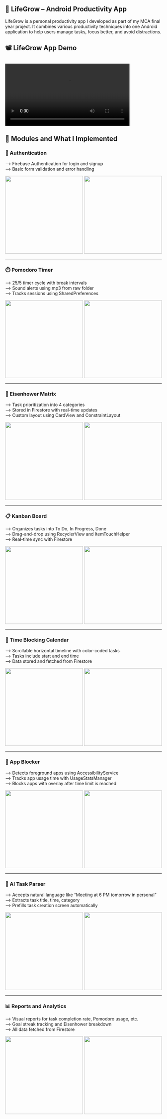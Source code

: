 ## 📱 LifeGrow – Android Productivity App

LifeGrow is a personal productivity app I developed as part of my MCA final year project. It combines various productivity techniques into one Android application to help users manage tasks, focus better, and avoid distractions.

## 📽️ LifeGrow App Demo
<video src="https://github.com/user-attachments/assets/29f7f3fd-7770-4a52-aeb8-0e148146ab1b.mp4" width="400" controls></video>  
---
 

## 🧩 Modules and What I Implemented

### 🔐 Authentication  
--> Firebase Authentication for login and signup  
--> Basic form validation and error handling  

<img src="https://github.com/user-attachments/assets/24472504-9bf1-4c0d-9067-644a54371331" width="250"/>
<img src="https://github.com/user-attachments/assets/ef6a15f0-e91e-42e1-bbc2-91d2181f19a3" width="250"/>

---

### ⏱️ Pomodoro Timer  
--> 25/5 timer cycle with break intervals  
--> Sound alerts using mp3 from raw folder  
--> Tracks sessions using SharedPreferences  

<img src="https://github.com/user-attachments/assets/7f23f365-ce3f-4ddb-b8c6-b00251b4dc16" width="250"/>
<img src="https://github.com/user-attachments/assets/766651eb-7bc0-423d-8b6c-9ac441cc1a3c" width="250"/>

---

### 🧠 Eisenhower Matrix  
--> Task prioritization into 4 categories  
--> Stored in Firestore with real-time updates  
--> Custom layout using CardView and ConstraintLayout  

<img src="https://github.com/user-attachments/assets/3f511208-6a35-4eab-a5ea-e74a3c59958b" width="250"/>
<img src="https://github.com/user-attachments/assets/d64aff94-e110-4463-b20c-e21357381680" width="250"/>

---

### 📋 Kanban Board  
--> Organizes tasks into To Do, In Progress, Done  
--> Drag-and-drop using RecyclerView and ItemTouchHelper  
--> Real-time sync with Firestore  

<img src="https://github.com/user-attachments/assets/2411cdc2-cc4a-40d1-9a08-5826cb0d383b" width="250"/>
<img src="https://github.com/user-attachments/assets/85afc3bf-97da-4257-8efc-22ec57aaed9a" width="250"/>

---

### 📆 Time Blocking Calendar  
--> Scrollable horizontal timeline with color-coded tasks  
--> Tasks include start and end time  
--> Data stored and fetched from Firestore  

<img src="https://github.com/user-attachments/assets/b941742a-818a-426d-a5bc-39ae5dda8083" width="250"/>
<img src="https://github.com/user-attachments/assets/a4e56332-2cc9-4cf9-acad-64735231eb53" width="250"/>

---

### 🚫 App Blocker  
--> Detects foreground apps using AccessibilityService  
--> Tracks app usage time with UsageStatsManager  
--> Blocks apps with overlay after time limit is reached  

<img src="https://github.com/user-attachments/assets/2bbc8152-a83c-4720-877e-ffeb6fb3e83d" width="250"/>
<img src="https://github.com/user-attachments/assets/1c37c496-7825-4008-94aa-38e5742673e9" width="250"/>

---

### 🤖 AI Task Parser  
--> Accepts natural language like “Meeting at 6 PM tomorrow in personal”  
--> Extracts task title, time, category  
--> Prefills task creation screen automatically  

<img src="https://github.com/user-attachments/assets/34941fc0-9387-4456-9501-30ccf61e716c" width="250"/>
<img src="https://github.com/user-attachments/assets/a03958cb-ce73-48b0-a44a-6a1ee15d3c60" width="250"/>

---

### 📊 Reports and Analytics  
--> Visual reports for task completion rate, Pomodoro usage, etc.  
--> Goal streak tracking and Eisenhower breakdown  
--> All data fetched from Firestore  

<img src="https://github.com/user-attachments/assets/c02726aa-e92a-4517-a0bd-18e886aaec31" width="250"/>
<img src="https://github.com/user-attachments/assets/9d9fb3c0-ac20-49ee-b88a-75f547ea9411" width="250"/>

